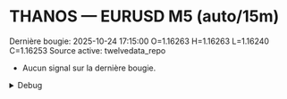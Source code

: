 # THANOS — EURUSD M5 (auto/15m)
Dernière bougie: 2025-10-24 17:15:00  O=1.16263  H=1.16263  L=1.16240  C=1.16253
Source active: twelvedata_repo

- Aucun signal sur la dernière bougie.

<details><summary>Debug</summary>

- TD_API_KEY manquant.

</details>